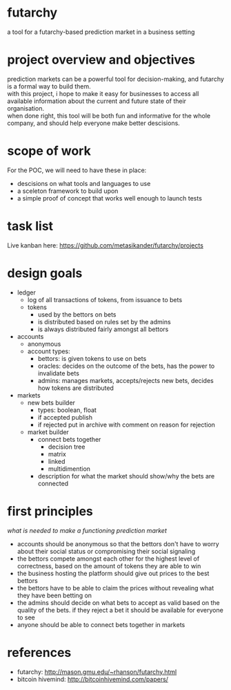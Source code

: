 # futarchy
a tool for a futarchy-based prediction market in a business setting

# project overview and objectives
prediction markets can be a powerful tool for decision-making, and futarchy is a formal way to build them.  
with this project, i hope to make it easy for businesses to access all available information about the current and future state of their organisation.  
when done right, this tool will be both fun and informative for the whole company, and should help everyone make better descisions.

# scope of work
For the POC, we will need to have these in place:
- descisions on what tools and languages to use
- a sceleton framework to build upon
- a simple proof of concept that works well enough to launch tests

# task list
Live kanban here: https://github.com/metasikander/futarchy/projects

# design goals
- ledger
    - log of all transactions of tokens, from issuance to bets
    - tokens
        - used by the bettors on bets
        - is distributed based on rules set by the admins
        - is always distributed fairly amongst all bettors
- accounts
    - anonymous
    - account types:
        - bettors: is given tokens to use on bets
        - oracles: decides on the outcome of the bets, has the power to invalidate bets
        - admins: manages markets, accepts/rejects new bets, decides how tokens are distributed
- markets
    - new bets builder
        - types: boolean, float
        - if accepted publish
        - if rejected put in archive with comment on reason for rejection
    - market builder
        - connect bets together
            - decision tree
            - matrix
            - linked
            - multidimention
        - description for what the market should show/why the bets are connected

# first principles
*what is needed to make a functioning prediction market*
- accounts should be anonymous so that the bettors don't have to worry about their social status or compromising their social signaling
- the bettors compete amongst each other for the highest level of correctness, based on the amount of tokens they are able to win
- the business hosting the platform should give out prices to the best bettors
- the bettors have to be able to claim the prices without revealing what they have been betting on
- the admins should decide on what bets to accept as valid based on the quality of the bets. if they reject a bet it should be available for everyone to see
- anyone should be able to connect bets together in markets

# references
- futarchy: http://mason.gmu.edu/~rhanson/futarchy.html
- bitcoin hivemind: http://bitcoinhivemind.com/papers/